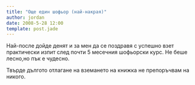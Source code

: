 ```yaml
---
title: "Още един шофьор (най-накрая)"
author: jordan
date: 2008-5-28 12:00
template: post.jade
---
```


Най-после дойде денят и за мен да се поздравя с успешно взет практически
изпит след почти 5 месечния шофьорски курс. Не беше лесно,но пък е
чудесно.

Твърде дългото отлагане на вземането на книжка не препоръчвам на никого.
